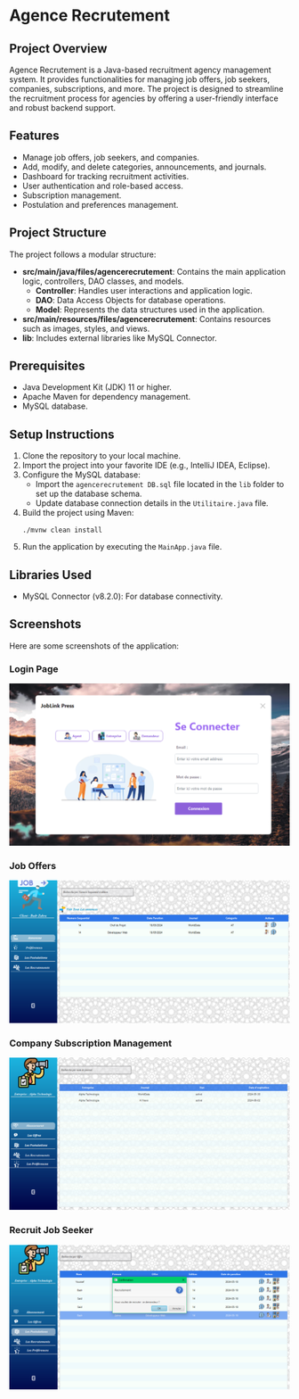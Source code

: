 # Agence Recrutement

## Project Overview
Agence Recrutement is a Java-based recruitment agency management system. It provides functionalities for managing job offers, job seekers, companies, subscriptions, and more. The project is designed to streamline the recruitment process for agencies by offering a user-friendly interface and robust backend support.

## Features
- Manage job offers, job seekers, and companies.
- Add, modify, and delete categories, announcements, and journals.
- Dashboard for tracking recruitment activities.
- User authentication and role-based access.
- Subscription management.
- Postulation and preferences management.

## Project Structure
The project follows a modular structure:

- **src/main/java/files/agencerecrutement**: Contains the main application logic, controllers, DAO classes, and models.
  - **Controller**: Handles user interactions and application logic.
  - **DAO**: Data Access Objects for database operations.
  - **Model**: Represents the data structures used in the application.
- **src/main/resources/files/agencerecrutement**: Contains resources such as images, styles, and views.
- **lib**: Includes external libraries like MySQL Connector.

## Prerequisites
- Java Development Kit (JDK) 11 or higher.
- Apache Maven for dependency management.
- MySQL database.

## Setup Instructions
1. Clone the repository to your local machine.
2. Import the project into your favorite IDE (e.g., IntelliJ IDEA, Eclipse).
3. Configure the MySQL database:
   - Import the `agencerecrutement DB.sql` file located in the `lib` folder to set up the database schema.
   - Update database connection details in the `Utilitaire.java` file.
4. Build the project using Maven:
   ```
   ./mvnw clean install
   ```
5. Run the application by executing the `MainApp.java` file.

## Libraries Used
- MySQL Connector (v8.2.0): For database connectivity.

## Screenshots

Here are some screenshots of the application:

### Login Page
![Login Page](lib/screen/Login.png)

### Job Offers
![Job Offers](lib/screen/annoncesDem.png)

### Company Subscription Management
![Company Subscription Management](lib/screen/gestionAbo_entreprise.png)


### Recruit Job Seeker
![Recruit Job Seeker](lib/screen/recruterDemandeur.png)